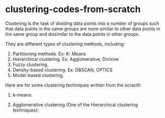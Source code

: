 # clustering-codes-from-scratch

Clustering is the task of dividing data points into a number of groups such that data points in the same groups are more similar to other data points in the same group and dissimilar to the data points in other groups.

They are different types of clustering methods, including:
1) Partitioning methods. Ex: K- Means
2) Hierarchical clustering. Ex: Agglomerative, Divisive
3) Fuzzy clustering.
4) Density-based clustering. Ex: DBSCAN, OPTICS 
5) Model-based clustering.

Here are for some clustering techniques written from the scracth:
1) k-means:
    
    
2) Agglomerative clustering (One of the Hierarchical clustering techniques):
    

